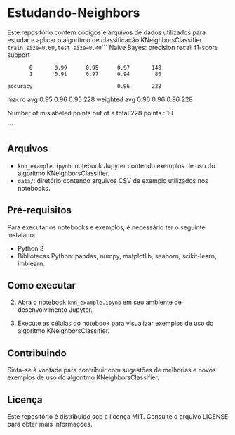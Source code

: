 # Estudando-Neighbors

Este repositório contém códigos e arquivos de dados utilizados para estudar e aplicar o algoritmo de classificação KNeighborsClassifier.
`train_size=0.60,test_size=0.40`´´´
Naive Bayes:
              precision    recall  f1-score   support

           0       0.99      0.95      0.97       148
           1       0.91      0.97      0.94        80

    accuracy                           0.96       228
   macro avg       0.95      0.96      0.95       228
weighted avg       0.96      0.96      0.96       228

Number of mislabeled points out of a total 228 points : 10

´´´

## Arquivos

- `knn_example.ipynb`: notebook Jupyter contendo exemplos de uso do algoritmo KNeighborsClassifier.
- `data/`: diretório contendo arquivos CSV de exemplo utilizados nos notebooks.

## Pré-requisitos

Para executar os notebooks e exemplos, é necessário ter o seguinte instalado:

- Python 3
- Bibliotecas Python: pandas, numpy, matplotlib, seaborn, scikit-learn, imblearn.

## Como executar


2. Abra o notebook `knn_example.ipynb` em seu ambiente de desenvolvimento Jupyter.

3. Execute as células do notebook para visualizar exemplos de uso do algoritmo KNeighborsClassifier.

## Contribuindo

Sinta-se à vontade para contribuir com sugestões de melhorias e novos exemplos de uso do algoritmo KNeighborsClassifier.

## Licença

Este repositório é distribuído sob a licença MIT. Consulte o arquivo LICENSE para obter mais informações.

